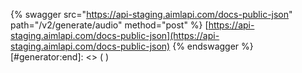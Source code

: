 [#generator:start]: <> ({ "template": "swagger" })
{% swagger src="https://api-staging.aimlapi.com/docs-public-json" path="/v2/generate/audio" method="post" %}
[https://api-staging.aimlapi.com/docs-public-json](https://api-staging.aimlapi.com/docs-public-json)
{% endswagger %}
[#generator:end]: <> ( )